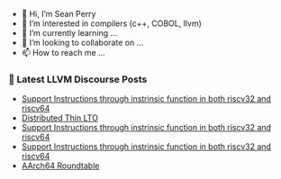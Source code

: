 - 👋 Hi, I’m Sean Perry
- 👀 I’m interested in compilers (c++, COBOL, llvm)
- 🌱 I’m currently learning ...
- 💞️ I’m looking to collaborate on ...
- 📫 How to reach me ...

<!---
s66perry/s66perry is a ✨ special ✨ repository because its `README.md` (this file) appears on your GitHub profile.
You can click the Preview link to take a look at your changes.
--->
### 📕 Latest LLVM Discourse Posts

<!-- DISCOURSE-LLVM:START -->
- [Support Instructions through instrinsic function in both riscv32 and riscv64](https://discourse.llvm.org/t/support-instructions-through-instrinsic-function-in-both-riscv32-and-riscv64/82733#post_4)
- [Distributed Thin LTO](https://discourse.llvm.org/t/distributed-thin-lto/82745#post_1)
- [Support Instructions through instrinsic function in both riscv32 and riscv64](https://discourse.llvm.org/t/support-instructions-through-instrinsic-function-in-both-riscv32-and-riscv64/82733#post_3)
- [Support Instructions through instrinsic function in both riscv32 and riscv64](https://discourse.llvm.org/t/support-instructions-through-instrinsic-function-in-both-riscv32-and-riscv64/82733#post_2)
- [AArch64 Roundtable](https://discourse.llvm.org/t/aarch64-roundtable/82744#post_1)
<!-- DISCOURSE-LLVM:END -->
